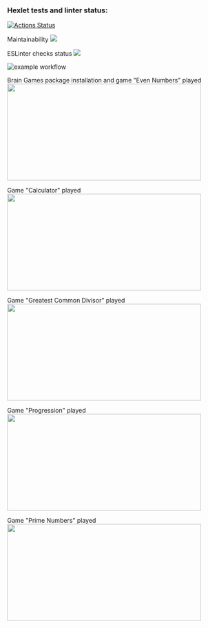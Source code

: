### Hexlet tests and linter status:
[![Actions Status](https://github.com/inadadurov/frontend-project-lvl1/workflows/hexlet-check/badge.svg)](https://github.com/inadadurov/frontend-project-lvl1/actions)

Maintainability
<a href="https://codeclimate.com/github/inadadurov/frontend-project-lvl1/maintainability"><img src="https://api.codeclimate.com/v1/badges/4b5e0f556beca39af705/maintainability" /></a>

ESLinter checks status
<a href="https://github.com/inadadurov/frontend-project-lvl1/actions/workflows/onPushESLinter-check.yml"><img src="https://github.com/inadadurov/frontend-project-lvl1/actions/workflows/onPushESLinter-check.yml/badge.svg" /></a>

![example workflow](https://github.com/inadadurov/frontend-project-lvl1/actions/workflows/onPushESLinter-check.yml/badge.svg)

Brain Games package installation and game "Even Numbers" played <br />
<a href="https://asciinema.org/a/7YkMof45lvAENv95zB0mj1A6V" target="_blank"><img src="https://asciinema.org/a/7YkMof45lvAENv95zB0mj1A6V.svg" width="450" height="225"/></a>

Game "Calculator" played <br />
<a href="https://asciinema.org/a/61oHVowxOCR5v1Yc4xt9nW6xM" target="_blank"><img src="https://asciinema.org/a/61oHVowxOCR5v1Yc4xt9nW6xM.svg" width="450" height="225"/></a>

Game "Greatest Common Divisor" played <br />
<a href="https://asciinema.org/a/v4XN6Xq66PW3J1mZCmhNiPFmy" target="_blank"><img src="https://asciinema.org/a/v4XN6Xq66PW3J1mZCmhNiPFmy.svg" width="450" height="225"/></a>

Game "Progression" played <br />
<a href="https://asciinema.org/a/mXrriUqAzhN4VHGukN1nYlBk3" target="_blank"><img src="https://asciinema.org/a/mXrriUqAzhN4VHGukN1nYlBk3.svg" width="450" height="225"/></a>

Game "Prime Numbers" played <br />
<a href="https://asciinema.org/a/lBy7E3nu3KqnRuMiEFte0v3F4" target="_blank"><img src="https://asciinema.org/a/lBy7E3nu3KqnRuMiEFte0v3F4.svg" width="450" height="225"/></a>